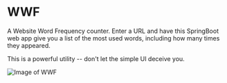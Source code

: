# WWF
A Website Word Frequency counter. 
Enter a URL and have this SpringBoot web app give you a list of the most used words, including how many times they appeared. 

This is a powerful utility -- don't let the simple UI deceive you.


![Image of WWF](https://i.imgur.com/yuGcC0v.png)
